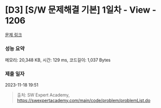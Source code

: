 # [D3] [S/W 문제해결 기본] 1일차 - View - 1206 

[문제 링크](https://swexpertacademy.com/main/code/problem/problemDetail.do?contestProbId=AV134DPqAA8CFAYh) 

### 성능 요약

메모리: 20,348 KB, 시간: 129 ms, 코드길이: 1,037 Bytes

### 제출 일자

2023-11-18 19:51



> 출처: SW Expert Academy, https://swexpertacademy.com/main/code/problem/problemList.do